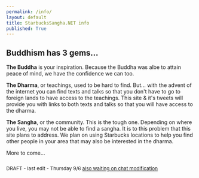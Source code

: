 ```yaml
---
permalink: /info/
layout: default
title: StarbucksSangha.NET info
published: True
---
```

## Buddhism has 3 gems...

<b>The Buddha</b> is your inspiration. Because the Buddha was albe to attain peace of mind, we have the confidence we can too.

<b>The Dharma</b>, or teachings, used to be hard to find. But... with the advent of the internet you can find texts and talks so that you don't have to go to foreign lands to have access to the teachings. This site & it's tweets will provide you with links to both texts and talks so that you will have access to the dharma.

<b>The Sangha</b>, or the community. This is the tough one. Depending on where you live, you may not be able to find a sangha. It is to this problem that this site plans to address. We plan on using Starbucks locations to help you find other people in your area that may also be interested in the dharma.

More to come...

<div style="float; margin-bottom:25px;"></div>
<font size="-1">DRAFT - last edit - Thursday 9/6 </font>
<font size="-1"><a href="https://tlk.io/sangha" target="_blank">also waiting on chat modification</a></font>
